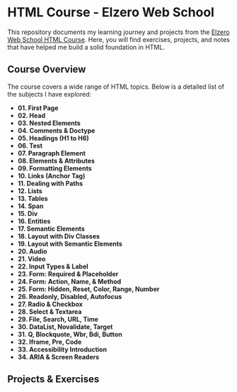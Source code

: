# HTML Course - Elzero Web School

This repository documents my learning journey and projects from the [Elzero Web School HTML Course](https://elzero.org/). Here, you will find exercises, projects, and notes that have helped me build a solid foundation in HTML.

## Course Overview

The course covers a wide range of HTML topics. Below is a detailed list of the subjects I have explored:

- **01. First Page**
- **02. Head**
- **03. Nested Elements**
- **04. Comments & Doctype**
- **05. Headings (H1 to H6)**
- **06. Test**
- **07. Paragraph Element**
- **08. Elements & Attributes**
- **09. Formatting Elements**
- **10. Links (Anchor Tag)**
- **11. Dealing with Paths**
- **12. Lists**
- **13. Tables**
- **14. Span**
- **15. Div**
- **16. Entities**
- **17. Semantic Elements**
- **18. Layout with Div Classes**
- **19. Layout with Semantic Elements**
- **20. Audio**
- **21. Video**
- **22. Input Types & Label**
- **23. Form: Required & Placeholder**
- **24. Form: Action, Name, & Method**
- **25. Form: Hidden, Reset, Color, Range, Number**
- **26. Readonly, Disabled, Autofocus**
- **27. Radio & Checkbox**
- **28. Select & Textarea**
- **29. File, Search, URL, Time**
- **30. DataList, Novalidate, Target**
- **31. Q, Blockquote, Wbr, Bdi, Button**
- **32. Iframe, Pre, Code**
- **33. Accessibility Introduction**
- **34. ARIA & Screen Readers**

## Projects & Exercises
